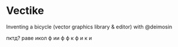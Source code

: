 # Vectike
Inventing a bicycle (vector graphics library &amp; editor) with @deimosin

пктд?
раве
икол
ф ии
ф  ф
к  ф
и  к
   и
